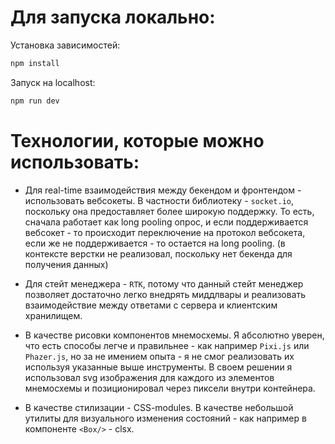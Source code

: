 # Для запуска локально:

Установка зависимостей:

```bash
npm install
```

Запуск на localhost:

```bash
npm run dev
```

# Технологии, которые можно использовать:

- Для real-time взаимодействия между бекендом и фронтендом - использовать вебсокеты. В частности библиотеку - `socket.io`, поскольку она предоставляет более широкую поддержку. То есть, сначала работает как long pooling опрос, и если поддерживается вебсокет - то происходит переключение на протокол вебсокета, если же не поддерживается - то остается на long pooling. (в контексте верстки не реализовал, поскольку нет бекенда для получения данных)

- Для стейт менеджера - `RTK`, потому что данный стейт менеджер позволяет достаточно легко внедрять миддлвары и реализовать взаимодействие между ответами с сервера и клиентским хранилищем.

- В качестве рисовки компонентов мнемосхемы. Я абсолютно уверен, что есть способы легче и правильнее - как например `Pixi.js` или `Phazer.js`, но за не имением опыта - я не смог реализовать их используя указанные выше инструменты. В своем решении я использовал svg изображения для каждого из элементов мнемосхемы и позиционировал через пиксели внутри контейнера.

- В качестве стилизации - CSS-modules. В качестве небольшой утилиты для визуального изменения состояний - как например в компоненте `<Box/>` - clsx.

